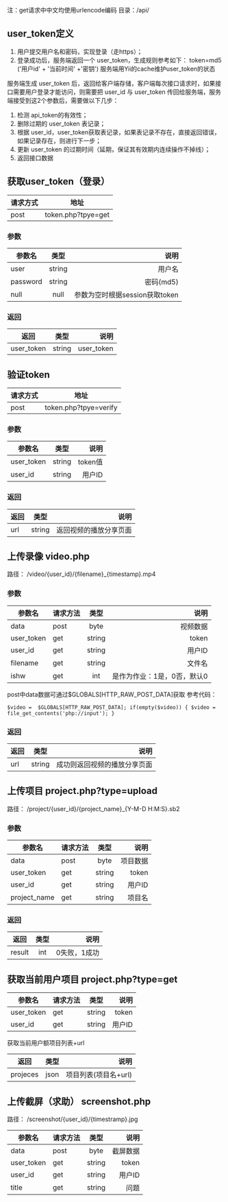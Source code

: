 注：get请求中中文均使用urlencode编码
目录：/api/
## user_token定义
1. 用户提交用户名和密码，实现登录（走https）；
2. 登录成功后，服务端返回一个 user_token，生成规则参考如下：
token=md5 ('用户id' + '当前时间' +'密钥')
服务端用Yii的cache维护user_token的状态

服务端生成 user_token 后，返回给客户端存储，客户端每次接口请求时，如果接口需要用户登录才能访问，则需要把 user_id 与 user_token 传回给服务端，服务端接受到这2个参数后，需要做以下几步：
1. 检测 api_token的有效性；
2. 删除过期的 user_token 表记录；
3. 根据 user_id，user_token获取表记录，如果表记录不存在，直接返回错误，如果记录存在，则进行下一步；
4. 更新 user_token 的过期时间（延期，保证其有效期内连续操作不掉线）；
5. 返回接口数据

## 获取user_token（登录）

| 请求方式        | 地址         |
| ------------- |:-------------:|
| post      | token.php?tpye=get |

### 参数

|参数名   |类型      |说明     |
|---------|:-------:|--------:|
|user     |string   |用户名    |
|password |string   |密码(md5)|
|null     |null     |参数为空时根据session获取token|

### 返回

|返回     |类型     |说明     |
|---------|:-------:|--------:|
|user_token    |string  |user_token|

## 验证token
| 请求方式        | 地址         |
| ------------- |:-------------:|
| post      | token.php?tpye=verify |

### 参数

|参数名   |类型      |说明     |
|---------|:-------:|--------:|
|user_token|string|token值|
|user_id|string|用户ID|

### 返回

|返回     |类型     |说明     |
|---------|:-------:|--------:|
|url    |string  |返回视频的播放分享页面|

## 上传录像 video.php

路径：
/video/{user_id}/{filename}_{timestamp}.mp4

### 参数

|参数名   |请求方法|类型      |说明     |
|---------|---------|:-------:|--------:|
|data|post|byte|视频数据|
|user_token|get|string|token|
|user_id|get|string|用户ID|
|filename|get|string|文件名|
|ishw|get|int|是作为作业：1是，0否，默认0|

post中data数据可通过$GLOBALS[HTTP_RAW_POST_DATA]获取
参考代码：

`
    $video =  $GLOBALS[HTTP_RAW_POST_DATA];
    if(empty($video)) {
        $video = file_get_contents('php://input');
    }
`
### 返回

|返回     |类型     |说明     |
|---------|:-------:|--------:|
|url    |string  |成功则返回视频的播放分享页面|

## 上传项目 project.php?type=upload

路径：
/project/{user_id}/{project_name}_{Y-M-D H:M:S}.sb2

### 参数

|参数名   |请求方法|类型      |说明     |
|---------|---------|:-------:|--------:|
|data|post|byte|项目数据|
|user_token|get|string|token|
|user_id|get|string|用户ID|
|project_name|get|string|项目名|


### 返回

|返回     |类型     |说明     |
|---------|:-------:|--------:|
|result   |int  |0失败，1成功|


## 获取当前用户项目 project.php?type=get

|参数名   |请求方法|类型      |说明     |
|---------|---------|:-------:|--------:|
|user_token|get|string|token|
|user_id|get|string|用户ID|

获取当前用户额项目列表+url

|返回     |类型     |说明     |
|---------|:-------:|--------:|
|projeces|json|项目列表(项目名+url)|

## 上传截屏（求助） screenshot.php

路径：
/screenshot/{user_id}/{timestramp}.jpg


|参数名   |请求方法|类型      |说明     |
|---------|---------|:-------:|--------:|
|data|post|byte|截屏数据|
|user_token|get|string|token|
|user_id|get|string|用户ID|
|title|get|string|问题|
